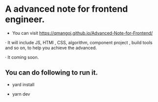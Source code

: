 #  A advanced note for frontend engineer.

- You can visit https://qmangoj.github.io/Advanced-Note-for-Frontend/

· It will include JS, HTMl , CSS, algorithm, component project , build tools and so on, to help you achieve the advanced.

· It coming soon.



## You can do following to run it.

 - yard install

 - yarn dev
